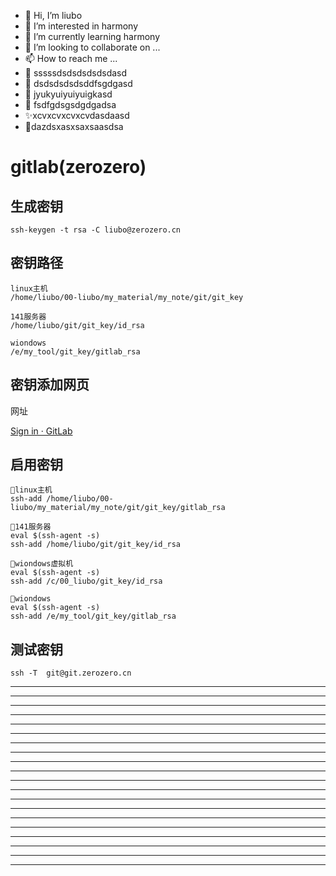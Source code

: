 - 👋 Hi, I’m liubo
- 👀 I’m interested in harmony
- 🌱 I’m currently learning harmony
- 💞️ I’m looking to collaborate on ...
- 📫 How to reach me ...
- 📇 sssssdsdsdsdsdsdasd
- 🎃 dsdsdsdsdsddfsgdgasd
- 🍺 jyukyuiyuiyuigkasd
- 🍥 fsdfgdsgsdgdgadsa
- ✨xcvxcvxcvxcvdasdaasd
- 🍰dazdsxasxsaxsaasdsa



# gitlab(zerozero)

## 生成密钥

```shell=
ssh-keygen -t rsa -C liubo@zerozero.cn
```

## 密钥路径

```
linux主机
/home/liubo/00-liubo/my_material/my_note/git/git_key

141服务器
/home/liubo/git/git_key/id_rsa

wiondows
/e/my_tool/git_key/gitlab_rsa
```

## 密钥添加网页

网址

[Sign in · GitLab](https://git.zerozero.cn/profile/keys)

## 启用密钥

```shell
👋linux主机
ssh-add /home/liubo/00-liubo/my_material/my_note/git/git_key/gitlab_rsa

👋141服务器
eval $(ssh-agent -s)
ssh-add /home/liubo/git/git_key/id_rsa

👋wiondows虚拟机
eval $(ssh-agent -s)
ssh-add /c/00_liubo/git_key/id_rsa

👋wiondows
eval $(ssh-agent -s)
ssh-add /e/my_tool/git_key/gitlab_rsa
```

## 测试密钥

```shell
ssh -T  git@git.zerozero.cn
```

---

---

---

---

---

---

---

---

---

---

---

---

---

---

---

---

---

---

---

---

